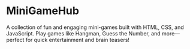# MiniGameHub
A collection of fun and engaging mini-games built with HTML, CSS, and JavaScript. Play games like Hangman, Guess the Number, and more—perfect for quick entertainment and brain teasers!
